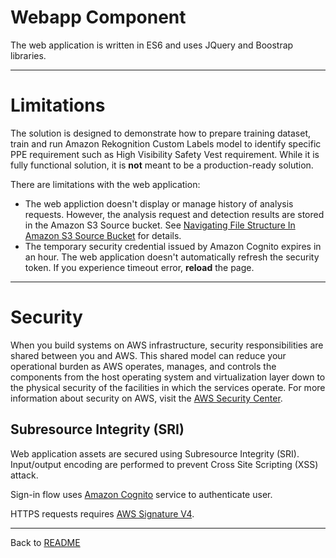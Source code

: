 # Webapp Component

The web application is written in ES6 and uses JQuery and Boostrap libraries.

___

# Limitations

The solution is designed to demonstrate how to prepare training dataset, train and run Amazon Rekognition Custom Labels model to identify specific PPE requirement such as High Visibility Safety Vest requirement. While it is fully functional solution, it is **not** meant to be a production-ready solution.

There are limitations with the web application:
* The web appliction doesn't display or manage history of analysis requests. However, the analysis request and detection results are stored in the Amazon S3 Source bucket. See [Navigating File Structure In Amazon S3 Source Bucket](../api/README.md#navigating-file-structure-in-amazon-s3-source-bucket) for details.
* The temporary security credential issued by Amazon Cognito expires in an hour. The web application doesn't automatically refresh the security token. If you experience timeout error, **reload** the page.

___

# Security

When you build systems on AWS infrastructure, security responsibilities are shared between you and AWS. This shared model can reduce your operational burden as AWS operates, manages, and controls the components from the host operating system and virtualization layer down to the physical security of the facilities in which the services operate. For more information about security on AWS, visit the [AWS Security Center](https://aws.amazon.com/security).

## Subresource Integrity (SRI)
Web application assets are secured using Subresource Integrity (SRI). Input/output encoding are performed to prevent Cross Site Scripting (XSS) attack.

Sign-in flow uses [Amazon Cognito](https://aws.amazon.com/cognito/) service to authenticate user.

HTTPS requests requires [AWS Signature V4](https://docs.aws.amazon.com/general/latest/gr/signature-version-4.html).

___

Back to [README](../../README.md)

